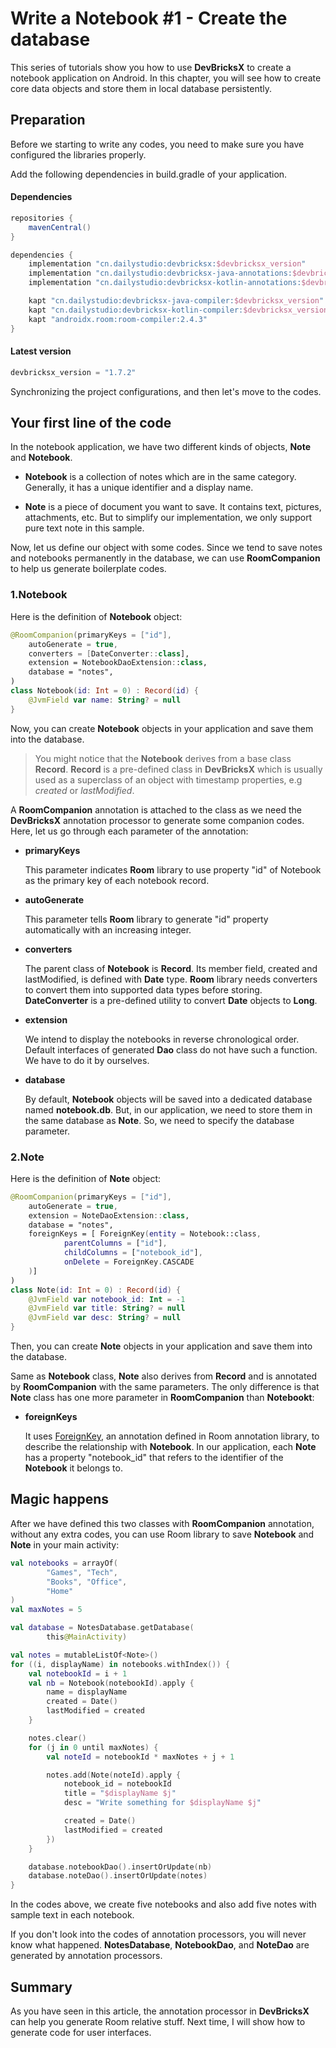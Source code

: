 # Write a Notebook #1 - Create the database

This series of tutorials show you how to use **DevBricksX** to create a notebook application on Android. In this chapter, you will see how to create core data objects and store them in local database persistently.

## Preparation
Before we starting to write any codes, you need to make sure you have configured the libraries properly.

Add the following dependencies in build.gradle of your application.

#### Dependencies

```groovy
repositories { 
    mavenCentral()
}

dependencies {
    implementation "cn.dailystudio:devbricksx:$devbricksx_version"
    implementation "cn.dailystudio:devbricksx-java-annotations:$devbricksx_version"
    implementation "cn.dailystudio:devbricksx-kotlin-annotations:$devbricksx_version"

    kapt "cn.dailystudio:devbricksx-java-compiler:$devbricksx_version"
    kapt "cn.dailystudio:devbricksx-kotlin-compiler:$devbricksx_version"
    kapt "androidx.room:room-compiler:2.4.3"
}
```

#### Latest version

```groovy
devbricksx_version = "1.7.2"
```

Synchronizing the project configurations, and then let's move to the codes.

## Your first line of the code
In the notebook application, we have two different kinds of objects, **Note** and **Notebook**.

- **Notebook** is a collection of notes which are in the same category. Generally, it has a unique identifier and a display name. 

- **Note** is a piece of document you want to save. It contains text, pictures, attachments, etc. But to simplify our implementation, we only support pure text note in this sample.
	
Now, let us define our object with some codes. Since we tend to save notes and notebooks permanently in the database, we can use **RoomCompanion** to help us generate boilerplate codes.

### 1.Notebook
Here is the definition of **Notebook** object:

```kotlin
@RoomCompanion(primaryKeys = ["id"],
    autoGenerate = true,
    converters = [DateConverter::class],
    extension = NotebookDaoExtension::class,
    database = "notes",
)
class Notebook(id: Int = 0) : Record(id) {
    @JvmField var name: String? = null
}

```
Now, you can create **Notebook** objects in your application and save them into the database. 

> You might notice that the **Notebook** derives from a base class **Record**. **Record** is a pre-defined class in **DevBricksX** which is usually used as a superclass of an object with timestamp properties, e.g *created* or *lastModified*.

A **RoomCompanion** annotation is attached to the class as we need the **DevBricksX** annotation processor to generate some companion codes. Here, let us go through each parameter of the annotation:

- **primaryKeys**

	This parameter indicates **Room** library to use property "id" of Notebook as the primary key of each notebook record.

- **autoGenerate**

	This parameter tells **Room** library to generate "id" property automatically with an increasing integer.

- **converters**

	The parent class of **Notebook** is **Record**. Its member field, created and lastModified, is defined with **Date** type. **Room** library needs converters to convert them into supported data types before storing. **DateConverter** is a pre-defined utility to convert **Date** objects to **Long**.

- **extension**

	We intend to display the notebooks in reverse chronological order. Default interfaces of generated **Dao** class do not have such a function. We have to do it by ourselves.

- **database**

	By default, **Notebook** objects will be saved into a dedicated database named **notebook.db**. But, in our application, we need to store them in the same database as **Note**. So, we need to specify the database parameter.

### 2.Note
Here is the definition of **Note** object:

```kotlin
@RoomCompanion(primaryKeys = ["id"],
    autoGenerate = true,
    extension = NoteDaoExtension::class,
    database = "notes",
    foreignKeys = [ ForeignKey(entity = Notebook::class,
            parentColumns = ["id"],
            childColumns = ["notebook_id"],
            onDelete = ForeignKey.CASCADE
    )]
)
class Note(id: Int = 0) : Record(id) {
    @JvmField var notebook_id: Int = -1
    @JvmField var title: String? = null
    @JvmField var desc: String? = null
}

```
Then, you can create **Note** objects in your application and save them into the database. 

Same as **Notebook** class, **Note** also derives from **Record** and is annotated by **RoomCompanion** with the same parameters. The only difference is that **Note** class has one more parameter in **RoomCompanion** than **Notebookt**:


- **foreignKeys**

	It uses [ForeignKey](https://developer.android.com/reference/android/arch/persistence/room/ForeignKey), an annotation defined in Room annotation library, to describe the relationship with **Notebook**. In our application, each **Note** has a property "notebook_id" that refers to the identifier of the **Notebook** it belongs to.
	

## Magic happens
After we have defined this two classes with **RoomCompanion** annotation, without any extra codes, you can use Room library to save **Notebook** and **Note** in your main activity:

```kotlin
val notebooks = arrayOf(
        "Games", "Tech",
        "Books", "Office",
        "Home"
)
val maxNotes = 5

val database = NotesDatabase.getDatabase(
        this@MainActivity)

val notes = mutableListOf<Note>()
for ((i, displayName) in notebooks.withIndex()) {
    val notebookId = i + 1
    val nb = Notebook(notebookId).apply {
        name = displayName
        created = Date()
        lastModified = created
    }

    notes.clear()
    for (j in 0 until maxNotes) {
        val noteId = notebookId * maxNotes + j + 1

        notes.add(Note(noteId).apply {
            notebook_id = notebookId
            title = "$displayName $j"
            desc = "Write something for $displayName $j"

            created = Date()
            lastModified = created
        })
    }

    database.notebookDao().insertOrUpdate(nb)
    database.noteDao().insertOrUpdate(notes)
}

```
In the codes above, we create five notebooks and also add five notes with sample text in each notebook.

If you don't look into the codes of annotation processors, you will never know what happened. **NotesDatabase**, **NotebookDao**, and **NoteDao** are generated by annotation processors.

## Summary
As you have seen in this article, the annotation processor in **DevBricksX** can help you generate Room relative stuff. Next time, I will show how to generate code for user interfaces. 
